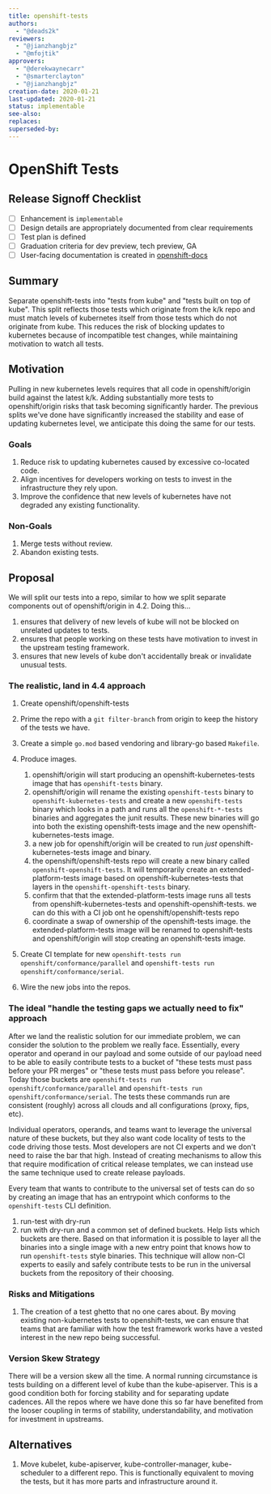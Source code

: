 ```yaml
---
title: openshift-tests
authors:
  - "@deads2k"
reviewers:
  - "@jianzhangbjz"
  - "@mfojtik"
approvers:
  - "@derekwaynecarr"
  - "@smarterclayton"
  - "@jianzhangbjz"
creation-date: 2020-01-21
last-updated: 2020-01-21
status: implementable
see-also:
replaces:
superseded-by:
---
```


# OpenShift Tests

## Release Signoff Checklist

- [ ] Enhancement is `implementable`
- [ ] Design details are appropriately documented from clear requirements
- [ ] Test plan is defined
- [ ] Graduation criteria for dev preview, tech preview, GA
- [ ] User-facing documentation is created in [openshift-docs](https://github.com/openshift/openshift-docs/)

## Summary

Separate openshift-tests into "tests from kube" and "tests built on top of kube".
This split reflects those tests which originate from the k/k repo and must match levels of kubernetes itself
from those tests which do not originate from kube.
This reduces the risk of blocking updates to kubernetes because of incompatible test changes, while maintaining
motivation to watch all tests.

## Motivation

Pulling in new kubernetes levels requires that all code in openshift/origin build against the latest k/k.
Adding substantially more tests to openshift/origin risks that task becoming significantly harder.
The previous splits we've done have significantly increased the stability and ease of updating kubernetes level,
we anticipate this doing the same for our tests.

### Goals

1. Reduce risk to updating kubernetes caused by excessive co-located code.
2. Align incentives for developers working on tests to invest in the infrastructure they rely upon.
3. Improve the confidence that new levels of kubernetes have not degraded any existing functionality.

### Non-Goals

1. Merge tests without review.
2. Abandon existing tests.

## Proposal

We will split our tests into a repo, similar to how we split separate components out of openshift/origin in 4.2.
Doing this...
1. ensures that delivery of new levels of kube will not be blocked on unrelated updates to tests.
2. ensures that people working on these tests have motivation to invest in the upstream testing framework.
3. ensures that new levels of kube don't accidentally break or invalidate unusual tests.

### The realistic, land in 4.4 approach

1. Create openshift/openshift-tests
2. Prime the repo with a `git filter-branch` from origin to keep the history of the tests we have.
3. Create a simple `go.mod` based vendoring and library-go based `Makefile`.
4. Produce images. 
   1. openshift/origin will start producing an openshift-kubernetes-tests image that has `openshift-tests` binary.
   2. openshift/origin will rename the existing `openshift-tests` binary to `openshift-kubernetes-tests` and create
      a new `openshift-tests` binary which looks in a path and runs all the `openshift-*-tests` binaries and aggregates
      the junit results.  These new binaries will go into both the existing openshift-tests image and the new openshift-kubernetes-tests image.
   3. a new job for openshift/origin will be created to run *just* openshift-kubernetes-tests image and binary.
   4. the openshift/openshift-tests repo will create a new binary called `openshift-openshift-tests`.  It will temporarily
      create an extended-platform-tests image based on openshift-kubernetes-tests that layers in the `openshift-openshift-tests`
      binary.
   5. confirm that that the extended-platform-tests image runs all tests from openshift-kubernetes-tests and openshift-openshift-tests.
      we can do this with a CI job ont he openshift/openshift-tests repo
   6. coordinate a swap of ownership of the openshift-tests image.  the extended-platform-tests image will be renamed to openshift-tests
      and openshift/origin will stop creating an openshift-tests image.
      
5. Create CI template for new `openshift-tests run openshift/conformance/parallel` and  `openshift-tests run openshift/conformance/serial`.
6. Wire the new jobs into the repos.

### The ideal "handle the testing gaps we actually need to fix" approach

After we land the realistic solution for our immediate problem, we can consider the solution to the problem we really face.
Essentially, every operator and operand in our payload and some outside of our payload need to be able to easily contribute
tests to a bucket of "these tests must pass before your PR merges" or "these tests must pass before you release".
Today those buckets are `openshift-tests run openshift/conformance/parallel` and `openshift-tests run openshift/conformance/serial`.
The tests these commands run are consistent (roughly) across all clouds and all configurations (proxy, fips, etc).

Individual operators, operands, and teams want to leverage the universal nature of these buckets, but they also want code
locality of tests to the code driving those tests.
Most developers are not CI experts and we don't need to raise the bar that high.
Instead of creating mechanisms to allow this that require modification of critical release templates, 
we can instead use the same technique used to create release payloads.

Every team that wants to contribute to the universal set of tests can do so by creating an image that has an entrypoint
which conforms to the `openshift-tests` CLI definition.
 1. run-test with dry-run
 2. run with dry-run and a common set of defined buckets.  Help lists which buckets are there.
Based on that information it is possible to layer all the binaries into a single image with a new entry point that
knows how to run `openshift-tests` style binaries.
This technique will allow non-CI experts to easily and safely contribute tests to be run in the universal buckets
from the repository of their choosing.

### Risks and Mitigations

1. The creation of a test ghetto that no one cares about.
By moving existing non-kubernetes tests to openshift-tests, we can ensure
that teams that are familiar with how the test framework works have a vested interest in the new repo being successful.

### Version Skew Strategy

There will be a version skew all the time.
A normal running circumstance is tests building on a different level of kube than the kube-apiserver.
This is a good condition both for forcing stability and for separating update cadences.
All the repos where we have done this so far have benefited from the looser coupling in terms of stability, understandability, and 
motivation for investment in upstreams. 

## Alternatives

1. Move kubelet, kube-apiserver, kube-controller-manager, kube-scheduler to a different repo.
This is functionally equivalent to moving the tests, but it has more parts and infrastructure around it.
